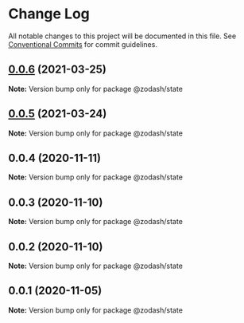 # Change Log

All notable changes to this project will be documented in this file.
See [Conventional Commits](https://conventionalcommits.org) for commit guidelines.

## [0.0.6](https://github.com/zcorky/zodash/compare/@zodash/state@0.0.5...@zodash/state@0.0.6) (2021-03-25)

**Note:** Version bump only for package @zodash/state





## [0.0.5](https://github.com/zcorky/zodash/compare/@zodash/state@0.0.4...@zodash/state@0.0.5) (2021-03-24)

**Note:** Version bump only for package @zodash/state





## 0.0.4 (2020-11-11)

**Note:** Version bump only for package @zodash/state





## 0.0.3 (2020-11-10)

**Note:** Version bump only for package @zodash/state





## 0.0.2 (2020-11-10)

**Note:** Version bump only for package @zodash/state





## 0.0.1 (2020-11-05)

**Note:** Version bump only for package @zodash/state
